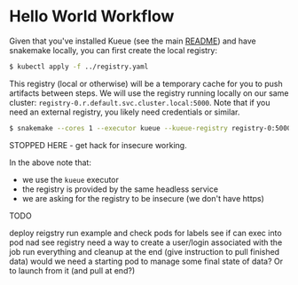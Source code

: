 # Hello World Workflow

Given that you've installed Kueue (see the main [README](../README.md)) and have snakemake locally, you can first create the local registry:

```bash
$ kubectl apply -f ../registry.yaml
```

This registry (local or otherwise) will be a temporary cache for you to push artifacts between steps.
We will use the registry running locally on our same cluster: `registry-0.r.default.svc.cluster.local:5000`.
Note that if you need an external registry, you likely need credentials or similar.

```bash
$ snakemake --cores 1 --executor kueue --kueue-registry registry-0:5000.r.default.svc.cluster.local:5000 --jobs 1 --kueue-insecure yes
```

STOPPED HERE - get hack for insecure working.

In the above note that:

 - we use the `kueue` executor
 - the registry is provided by the same headless service
 - we are asking for the registry to be insecure (we don't have https)


TODO

deploy reigstry
run example and check pods for labels
see if can exec into pod nad see registry
need a way to create a user/login associated with the job
run everything and cleanup at the end (give instruction to pull finished data)
would we need a starting pod to manage some final state of data?  Or to launch from it (and pull at end?)